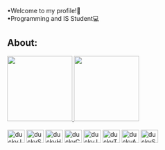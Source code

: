 •Welcome to my profile!🎉<br>
•Programming and IS Student💻<br>


## About:
<div>
  <a href="https://github.com/vnzoliveira">
  <img height="150em" src="https://github-readme-stats.vercel.app/api?username=vnzoliveira&show_icons=true&theme=nord&include_all_commits=true&count_private=true" />
  <img height="150em" src="https://github-readme-stats.vercel.app/api/top-langs/?username=vnzoliveira&layout=compact&langs_count=7&theme=nord" />
</div>

<div style="display: inline-block"><br>
  <img align="center" alt="duckyJava" width="40" height="30" src="https://cdn.jsdelivr.net/gh/devicons/devicon/icons/java/java-original.svg" />
  <img align="center" alt="duckySpring" width="40" height="30" src="https://cdn.jsdelivr.net/gh/devicons/devicon/icons/spring/spring-original.svg" />
  <img align="center" alt="duckyHTML" width="40" height="30" src="https://cdn.jsdelivr.net/gh/devicons/devicon/icons/html5/html5-original.svg" />
  <img align="center" alt="duckyCSS" width="40" height="30" src="https://cdn.jsdelivr.net/gh/devicons/devicon/icons/css3/css3-original.svg" />
  <img align="center" alt="duckyJS" width="40" height="30" src="https://cdn.jsdelivr.net/gh/devicons/devicon/icons/javascript/javascript-original.svg" />
  <img align="center" alt="duckyTS" width="40" height="30" src="https://cdn.jsdelivr.net/gh/devicons/devicon@latest/icons/typescript/typescript-original.svg" />
  <img align="center" alt="duckyAN" width="40" height="30" src="https://cdn.jsdelivr.net/gh/devicons/devicon@latest/icons/angular/angular-original.svg" />
  <img align="center" alt="duckySQL" width="40" height="30" src="https://cdn.jsdelivr.net/gh/devicons/devicon@latest/icons/mysql/mysql-original-wordmark.svg" />
</div>

##

